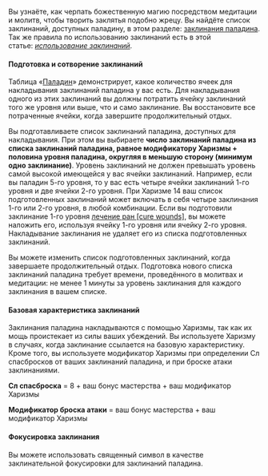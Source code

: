 Вы узнаёте, как черпать божественную магию посредством медитации и молитв, чтобы творить заклятья подобно жрецу. Вы найдёте список заклинаний, доступных паладину, в этом разделе: [заклинания паладина](https://dnd.su/spells/?search=&class=16). Так же правила по использованию заклинаний есть в этой статье: [_использование заклинаний_](https://dnd.su/articles/mechanics/157-spellcasting/).

#### Подготовка и сотворение заклинаний

Таблица «[Паладин](https://dnd.su/class/94-paladin/#paladin)» демонстрирует, какое количество ячеек для накладывания заклинаний паладина у вас есть. Для накладывания одного из этих заклинаний вы должны потратить ячейку заклинаний того же уровня или выше, что и само заклинание. Вы восстановите все потраченные ячейки, когда завершите продолжительный отдых.

Вы подготавливаете список заклинаний паладина, доступных для накладывания. При этом вы выбираете **число заклинаний паладина из списка заклинаний паладина, равное модификатору Харизмы + половина уровня паладина, округляя в меньшую сторону (минимум одно заклинание)**. Уровень заклинаний не должен превышать уровень самой высокой имеющейся у вас ячейки заклинаний. Например, если вы паладин 5-го уровня, то у вас есть четыре ячейки заклинаний 1-го уровня и две ячейки 2-го уровня. При Харизме 14 ваш список подготовленных заклинаний может включать в себя четыре заклинания 1-го или 2-го уровня, в любой комбинации. Если вы подготовили заклинание 1-го уровня [лечение ран [cure wounds]](https://dnd.su/spells/145-cure_wounds/), вы можете наложить его, используя ячейку 1-го уровня или ячейку 2-го уровня. Накладывание заклинания не удаляет его из списка подготовленных заклинаний.

Вы можете изменить список подготовленных заклинаний, когда завершаете продолжительный отдых. Подготовка нового списка заклинаний паладина требует времени, проведённого в молитвах и медитации: не менее 1 минуты за уровень заклинания для каждого заклинания в вашем списке.

#### Базовая характеристика заклинаний

Заклинания паладина накладываются с помощью Харизмы, так как их мощь проистекает из силы ваших убеждений. Вы используете Харизму в случаях, когда заклинание ссылается на базовую характеристику. Кроме того, вы используете модификатор Харизмы при определении Сл спасбросков от ваших заклинаний паладина, и при броске атаки заклинаниями.

**Сл спасброска** = 8 + ваш бонус мастерства + ваш модификатор Харизмы

**Модификатор броска атаки** = ваш бонус мастерства + ваш модификатор Харизмы

#### Фокусировка заклинания

Вы можете использовать священный символ в качестве заклинательной фокусировки для заклинаний паладина.